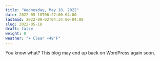 ```yaml
---
title: "Wednesday, May 18, 2022"
date: 2022-05-18T08:27:00-04:00
lastmod: 2022-09-02T04:34:00-04:00
slug: 2022-05-18
draft: false
weight: 0
weather: "☀️ Clear +48°F"
---
```


You know what? This blog may end up back on WordPress again soon.

[//]: # "Exported with love from a post written in Org mode"
[//]: # "- https://github.com/kaushalmodi/ox-hugo"
